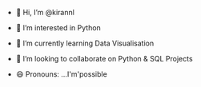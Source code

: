 - 👋 Hi, I’m @kirannl
- 👀 I’m interested in Python
- 🌱 I’m currently learning Data Visualisation
- 💞️ I’m looking to collaborate on Python & SQL Projects

- 😄 Pronouns: ...I'm'possible


<!---
kirannl/kirannl is a ✨ special ✨ repository because its `README.md` (this file) appears on your GitHub profile.
You can click the Preview link to take a look at your changes.
--->
